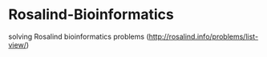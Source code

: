 # Rosalind-Bioinformatics
solving Rosalind bioinformatics problems  (http://rosalind.info/problems/list-view/)
